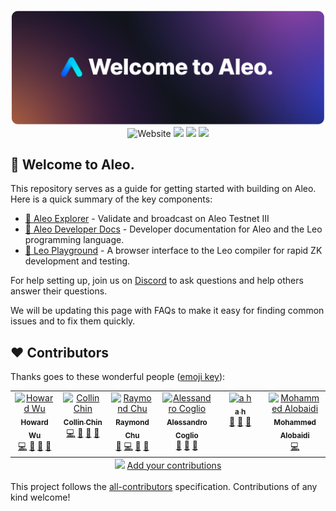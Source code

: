 <p align="center">
    <img width="1412" src="./.resources/banner.png">
    <img alt="Website" src="https://img.shields.io/website?down_message=offline&label=aleo.org&up_message=online&url=https%3A%2F%2Faleo.org">
    <a href="https://discord.gg/5v2ynrw2ds"><img src="https://img.shields.io/discord/700454073459015690?logo=discord"/></a>
    <a href="https://twitter.com/AleoHQ"><img src="https://img.shields.io/twitter/follow/AleoHQ?style=social"/></a>
    <a href="https://allcontributors.org/"><img src="https://img.shields.io/github/all-contributors/AleoHQ/welcome?color=ee8449&style=flat-square"/></a>
</p>

## 🎉 Welcome to Aleo.

This repository serves as a guide for getting started with building on Aleo. Here is a quick summary of the key components:

- [🔭 Aleo Explorer](https://aleo.network) - Validate and broadcast on Aleo Testnet III
- [📖 Aleo Developer Docs](https://developer.aleo.org) - Developer documentation for Aleo and the Leo programming language.
- [🛝 Leo Playground](http://play.leo-lang.org) - A browser interface to the Leo compiler for rapid ZK development and testing.

For help setting up, join us on [Discord](https://aleo.org/discord) to ask questions and help others answer their questions.

We will be updating this page with FAQs to make it easy for finding common issues and to fix them quickly.

## ❤️ Contributors

Thanks goes to these wonderful people ([emoji key](https://allcontributors.org/docs/en/emoji-key)):

<!-- ALL-CONTRIBUTORS-LIST:START - Do not remove or modify this section -->
<!-- prettier-ignore-start -->
<!-- markdownlint-disable -->
<table>
  <tbody>
    <tr>
      <td align="center" valign="top" width="14.28%"><a href="https://github.com/howardwu"><img src="https://avatars.githubusercontent.com/u/9260812?v=4?s=100" width="100px;" alt="Howard Wu"/><br /><sub><b>Howard Wu</b></sub></a><br /><a href="https://github.com/AleoHQ/welcome/commits?author=howardwu" title="Code">💻</a> <a href="#ideas-howardwu" title="Ideas, Planning, & Feedback">🤔</a> <a href="#maintenance-howardwu" title="Maintenance">🚧</a> <a href="https://github.com/AleoHQ/welcome/pulls?q=is%3Apr+reviewed-by%3Ahowardwu" title="Reviewed Pull Requests">👀</a></td>
      <td align="center" valign="top" width="14.28%"><a href="https://github.com/collinc97"><img src="https://avatars.githubusercontent.com/u/16715212?v=4?s=100" width="100px;" alt="Collin Chin"/><br /><sub><b>Collin Chin</b></sub></a><br /><a href="https://github.com/AleoHQ/welcome/commits?author=collinc97" title="Code">💻</a> <a href="#maintenance-collinc97" title="Maintenance">🚧</a> <a href="#question-collinc97" title="Answering Questions">💬</a> <a href="https://github.com/AleoHQ/welcome/pulls?q=is%3Apr+reviewed-by%3Acollinc97" title="Reviewed Pull Requests">👀</a></td>
      <td align="center" valign="top" width="14.28%"><a href="https://github.com/raychu86"><img src="https://avatars.githubusercontent.com/u/14917648?v=4?s=100" width="100px;" alt="Raymond Chu"/><br /><sub><b>Raymond Chu</b></sub></a><br /><a href="https://github.com/AleoHQ/welcome/issues?q=author%3Araychu86" title="Bug reports">🐛</a> <a href="https://github.com/AleoHQ/welcome/commits?author=raychu86" title="Code">💻</a> <a href="#ideas-raychu86" title="Ideas, Planning, & Feedback">🤔</a> <a href="https://github.com/AleoHQ/welcome/pulls?q=is%3Apr+reviewed-by%3Araychu86" title="Reviewed Pull Requests">👀</a></td>
      <td align="center" valign="top" width="14.28%"><a href="http://www.kestrel.edu/~coglio"><img src="https://avatars.githubusercontent.com/u/2409151?v=4?s=100" width="100px;" alt="Alessandro Coglio"/><br /><sub><b>Alessandro Coglio</b></sub></a><br /><a href="https://github.com/AleoHQ/welcome/commits?author=acoglio" title="Documentation">📖</a> <a href="#research-acoglio" title="Research">🔬</a> <a href="https://github.com/AleoHQ/welcome/pulls?q=is%3Apr+reviewed-by%3Aacoglio" title="Reviewed Pull Requests">👀</a></td>
      <td align="center" valign="top" width="14.28%"><a href="https://github.com/aharshbe"><img src="https://avatars.githubusercontent.com/u/17191728?v=4?s=100" width="100px;" alt="a h"/><br /><sub><b>a h</b></sub></a><br /><a href="https://github.com/AleoHQ/welcome/commits?author=aharshbe" title="Documentation">📖</a> <a href="#projectManagement-aharshbe" title="Project Management">📆</a> <a href="https://github.com/AleoHQ/welcome/pulls?q=is%3Apr+reviewed-by%3Aaharshbe" title="Reviewed Pull Requests">👀</a></td>
      <td align="center" valign="top" width="14.28%"><a href="https://github.com/moAlobaidi"><img src="https://avatars.githubusercontent.com/u/37510951?v=4?s=100" width="100px;" alt="Mohammed Alobaidi"/><br /><sub><b>Mohammed Alobaidi</b></sub></a><br /><a href="https://github.com/AleoHQ/welcome/commits?author=moAlobaidi" title="Code">💻</a></td>
    </tr>
  </tbody>
  <tfoot>
    <tr>
      <td align="center" size="13px" colspan="7">
        <img src="https://raw.githubusercontent.com/all-contributors/all-contributors-cli/1b8533af435da9854653492b1327a23a4dbd0a10/assets/logo-small.svg">
          <a href="https://all-contributors.js.org/docs/en/bot/usage">Add your contributions</a>
        </img>
      </td>
    </tr>
  </tfoot>
</table>

<!-- markdownlint-restore -->
<!-- prettier-ignore-end -->

<!-- ALL-CONTRIBUTORS-LIST:END -->

This project follows the [all-contributors](https://github.com/all-contributors/all-contributors) specification. Contributions of any kind welcome!